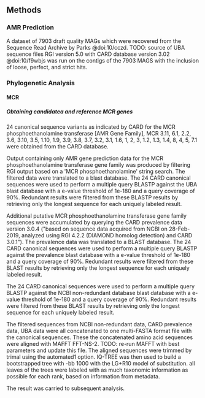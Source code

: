 ## Methods

### AMR Prediction

A dataset of 7903 draft quality MAGs which were recovered from the Sequence Read Archive by Parks @doi:10/cczd.
TODO: source of UBA sequence files
RGI version 5.0 with CARD database version 3.02  @doi:10/f9wbjs was run on the contigs of the 7903 MAGS with the inclusion of loose, perfect, and strict hits.

### Phylogenetic Analysis

#### MCR

##### Obtaining candidatea and reference MCR genes

24 canonical sequence variants as indicated by CARD for the MCR phosphoethanolamine transferase [AMR Gene Family], MCR 3.11, 6.1, 2.2, 3.6, 3.10, 3.5, 1.10, 1.9, 3.9, 3.8, 3.7, 3.2, 3.1, 1.6, 1, 2, 3, 1.2, 1.3, 1.4, 8, 4, 5, 7.1 were obtained from the CARD database.

Output containing only AMR gene prediction data for the MCR phosphoethanolamine transferase gene family was produced by filtering RGI output based on a 'MCR phosphoethanolamine' string search.
The filtered data were translated to a blast database.
The 24 CARD canonical sequences were used to perform a multiple query BLASTP against the UBA blast database with a e-value threshold of 1e-180 and a query coverage of 90%.
Redundant results were filtered from these BLASTP results by retrieving only the longest sequence for each uniquely labeled result. 

Additional putative MCR phosphoethanolamine transferase gene family sequences were accumulated by querying the CARD prevalence data version 3.0.4 ("based on sequence data acquired from NCBI on 28-Feb-2019, analyzed using RGI 4.2.2 (DIAMOND homolog detection) and CARD 3.0.1").
The prevalence data was translated to a BLAST database.
The 24 CARD canonical sequences were used to perform a multiple query BLASTP against the prevalence blast database with a e-value threshold of 1e-180 and a query coverage of 90%.
Redundant results were filtered from these BLAST results by retrieving only the longest sequence for each uniquely labeled result.

The 24 CARD canonical sequences were used to perform a multiple query BLASTP against the NCBI non-redundant database blast database with a e-value threshold of 1e-180 and a query coverage of 90%.
Redundant results were filtered from these BLAST results by retrieving only the longest sequence for each uniquely labeled result.

The filtered sequences from NCBI non-redundant data, CARD prevalence data, UBA data were all concatenated to one multi-FASTA format file with the canonical sequences.
These the concatenated amino acid sequences were aligned with MAFFT FFT-NS-2.
TODO: re-run MAFFT with best parameters and update this file.
The aligned sequences were trimmed by trimal using the automated1 option.
IQ-TREE was then used to build a bootstrapped tree with -bb 1000 with the LG+R10 model of substitution.
all leaves of the trees were labeled with as much taxonomic information as possible for each rank, based on information from metadata.

The result was carried to subsequent analysis.